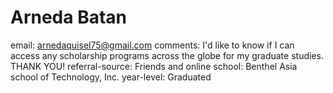 # Arneda Batan

email: arnedaquisel75@gmail.com
comments: I'd like to know if I can access any scholarship programs across the globe for my graduate studies. THANK YOU!
referral-source: Friends and online
school: Benthel Asia school of Technology, Inc.
year-level: Graduated